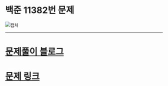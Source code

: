 # 백준 11382번 문제

![캡처](https://img1.daumcdn.net/thumb/R1280x0/?scode=mtistory2&fname=https%3A%2F%2Fblog.kakaocdn.net%2Fdn%2Fb2g1y7%2FbtskIQcw9I6%2FUhkLu1SCCV7u782THNRvQ0%2Fimg.png)


---


# [문제풀이 블로그](https://yd-developer.tistory.com/45)
# [문제 링크](https://www.acmicpc.net/problem/15552)



